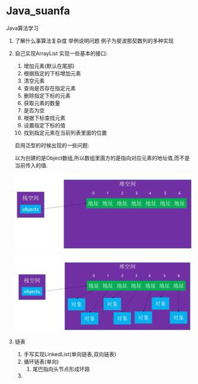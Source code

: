 # Java_suanfa
Java算法学习

1. 了解什么事算法复杂度
   举例说明问题
   例子为斐波那契数列的多种实现
2. 自己实现ArrayList
   实现一些基本的接口:
   1. 增加元素(默认在尾部)
   2. 根据指定的下标增加元素
   3. 清空元素
   4. 查询是否存在指定元素
   5. 删除指定下标的元素
   6. 获取元素的数量
   7. 是否为空
   8. 根据下标查找元素
   9. 设置指定下标的值
   10. 找到指定元素在当前列表里面的位置

   启用泛型的时候出现的一些问题:

   以为创建的是Object数组,所以数组里面方的是指向对应元素的地址值,而不是当前传入的值.

   ![image-20221222114942200](./assets/image-20221222114942200.png)

   ![image-20221222115027870](./assets/image-20221222115027870.png)

3. 链表

   1. 手写实现LinkedList(单向链表,双向链表)
   2. 循环链表(单向)
      1. 尾巴指向头节点形成环路
   3. 
